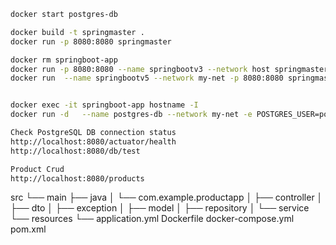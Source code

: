 

```bash
docker start postgres-db

docker build -t springmaster .
docker run -p 8080:8080 springmaster

docker rm springboot-app
docker run -p 8080:8080 --name springbootv3 --network host springmaster
docker run  --name springbootv5 --network my-net -p 8080:8080 springmaster


docker exec -it springboot-app hostname -I
docker run -d   --name postgres-db --network my-net -e POSTGRES_USER=postgres -e POSTGRES_PASSWORD=postgres -e POSTGRES_DB=mydb -p 5432:5432  postgres:15


```

```bash
Check PostgreSQL DB connection status
http://localhost:8080/actuator/health
http://localhost:8080/db/test
```

```bash
Product Crud
http://localhost:8080/products
```




src
└── main
    ├── java
    │   └── com.example.productapp
    │       ├── controller
    │       ├── dto
    │       ├── exception
    │       ├── model
    │       ├── repository
    │       └── service
    └── resources
        └── application.yml
Dockerfile
docker-compose.yml
pom.xml

